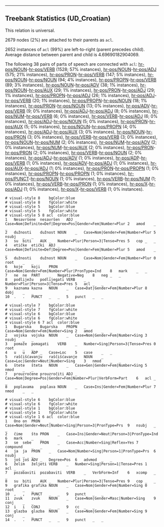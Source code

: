 

--------------------------------------------------------------------------------

## Treebank Statistics (UD_Croatian)

This relation is universal.

2679 nodes (2%) are attached to their parents as `acl`.

2652 instances of `acl` (99%) are left-to-right (parent precedes child).
Average distance between parent and child is 4.69690182904069.

The following 38 pairs of parts of speech are connected with `acl`: [hr-pos/NOUN]()-[hr-pos/VERB]() (1528; 57% instances), [hr-pos/NOUN]()-[hr-pos/ADJ]() (575; 21% instances), [hr-pos/PRON]()-[hr-pos/VERB]() (147; 5% instances), [hr-pos/NOUN]()-[hr-pos/NOUN]() (94; 4% instances), [hr-pos/PROPN]()-[hr-pos/VERB]() (89; 3% instances), [hr-pos/NOUN]()-[hr-pos/ADV]() (38; 1% instances), [hr-pos/NOUN]()-[hr-pos/AUX]() (29; 1% instances), [hr-pos/PRON]()-[hr-pos/ADJ]() (29; 1% instances), [hr-pos/PROPN]()-[hr-pos/ADJ]() (26; 1% instances), [hr-pos/ADJ]()-[hr-pos/VERB]() (20; 1% instances), [hr-pos/PROPN]()-[hr-pos/NOUN]() (18; 1% instances), [hr-pos/PRON]()-[hr-pos/NOUN]() (13; 0% instances), [hr-pos/ADV]()-[hr-pos/VERB]() (9; 0% instances), [hr-pos/ADJ]()-[hr-pos/ADJ]() (8; 0% instances), [hr-pos/NUM]()-[hr-pos/VERB]() (6; 0% instances), [hr-pos/VERB]()-[hr-pos/ADJ]() (6; 0% instances), [hr-pos/ADJ]()-[hr-pos/NOUN]() (5; 0% instances), [hr-pos/PRON]()-[hr-pos/AUX]() (5; 0% instances), [hr-pos/NOUN]()-[hr-pos/PROPN]() (4; 0% instances), [hr-pos/ADJ]()-[hr-pos/AUX]() (3; 0% instances), [hr-pos/NOUN]()-[hr-pos/PRON]() (3; 0% instances), [hr-pos/VERB]()-[hr-pos/VERB]() (3; 0% instances), [hr-pos/NOUN]()-[hr-pos/NUM]() (2; 0% instances), [hr-pos/NUM]()-[hr-pos/ADV]() (2; 0% instances), [hr-pos/NUM]()-[hr-pos/AUX]() (2; 0% instances), [hr-pos/PRON]()-[hr-pos/PRON]() (2; 0% instances), [hr-pos/VERB]()-[hr-pos/NOUN]() (2; 0% instances), [hr-pos/ADJ]()-[hr-pos/ADV]() (1; 0% instances), [hr-pos/ADP]()-[hr-pos/VERB]() (1; 0% instances), [hr-pos/ADV]()-[hr-pos/ADJ]() (1; 0% instances), [hr-pos/AUX]()-[hr-pos/ADJ]() (1; 0% instances), [hr-pos/PRON]()-[hr-pos/PROPN]() (1; 0% instances), [hr-pos/PROPN]()-[hr-pos/PROPN]() (1; 0% instances), [hr-pos/PUNCT]()-[hr-pos/NOUN]() (1; 0% instances), [hr-pos/VERB]()-[hr-pos/NUM]() (1; 0% instances), [hr-pos/VERB]()-[hr-pos/PRON]() (1; 0% instances), [hr-pos/X]()-[hr-pos/ADJ]() (1; 0% instances), [hr-pos/X]()-[hr-pos/VERB]() (1; 0% instances).


~~~ conllu
# visual-style 8	bgColor:blue
# visual-style 8	fgColor:white
# visual-style 5	bgColor:blue
# visual-style 5	fgColor:white
# visual-style 5 8 acl	color:blue
1	Nesavršene	nesavršen	ADJ	_	Case=Nom|Definite=Def|Degree=Pos|Gender=Fem|Number=Plur	2	amod	_	_
2	dužnosti	dužnost	NOUN	_	Case=Nom|Gender=Fem|Number=Plur	5	nsubj	_	_
3	su	biti	AUX	_	Number=Plur|Person=3|Tense=Pres	5	cop	_	_
4	etičke	etički	ADJ	_	Case=Nom|Definite=Def|Degree=Pos|Gender=Fem|Number=Plur	5	amod	_	_
5	dužnosti	dužnost	NOUN	_	Case=Nom|Gender=Fem|Number=Plur	0	root	_	_
6	koje	koji	PRON	_	Case=Nom|Gender=Fem|Number=Plur|PronType=Ind	8	mark	_	_
7	ne	ne	PART	_	Negative=Neg	8	neg	_	_
8	podliježu	podlijegati	VERB	_	Number=Plur|Person=3|Tense=Pres	5	acl	_	_
9	kaznama	kazna	NOUN	_	Case=Dat|Gender=Fem|Number=Plur	8	dobj	_	_
10	.	.	PUNCT	_	_	5	punct	_	_

~~~


~~~ conllu
# visual-style 7	bgColor:blue
# visual-style 7	fgColor:white
# visual-style 6	bgColor:blue
# visual-style 6	fgColor:white
# visual-style 6 7 acl	color:blue
1	Bugarska	Bugarska	PROPN	_	Case=Nom|Gender=Fem|Number=Sing	2	amod	_	_
2	vojska	vojska	NOUN	_	Case=Nom|Gender=Fem|Number=Sing	3	nsubj	_	_
3	pomaže	pomagati	VERB	_	Number=Sing|Person=3|Tense=Pres	0	root	_	_
4	u	u	ADP	_	Case=Loc	5	case	_	_
5	raščišćavanju	raščišćavanje	NOUN	_	Case=Loc|Gender=Neut|Number=Sing	3	nmod	_	_
6	štete	šteta	NOUN	_	Case=Gen|Gender=Fem|Number=Sing	5	nmod	_	_
7	prouzročene	prouzročiti	ADJ	_	Case=Nom|Degree=Pos|Gender=Fem|Number=Plur|VerbForm=Part	6	acl	_	_
8	poplavama	poplava	NOUN	_	Case=Ins|Gender=Fem|Number=Plur	7	nmod	_	_

~~~


~~~ conllu
# visual-style 6	bgColor:blue
# visual-style 6	fgColor:white
# visual-style 1	bgColor:blue
# visual-style 1	fgColor:white
# visual-style 1 6 acl	color:blue
1	Ono	on	PRON	_	Case=Nom|Gender=Neut|Number=Sing|Person=3|PronType=Prs	9	nsubj	_	_
2	čime	što	PRON	_	Case=Ins|Gender=Neut|Person=3|PronType=Ind	6	mark	_	_
3	se	sebe	PRON	_	Case=Acc|Number=Sing|Reflex=Yes	7	compound	_	_
4	ja	ja	PRON	_	Case=Nom|Number=Sing|Person=1|PronType=Prs	6	nsubj	_	_
5	još	još	ADV	_	Degree=Pos	6	advmod	_	_
6	želim	željeti	VERB	_	Number=Sing|Person=1|Tense=Pres	1	acl	_	_
7	pozabaviti	pozabaviti	VERB	_	VerbForm=Inf	6	xcomp	_	_
8	su	biti	AUX	_	Number=Plur|Person=3|Tense=Pres	9	cop	_	_
9	grafika	grafika	NOUN	_	Case=Nom|Gender=Fem|Number=Sing	0	root	_	_
10	,	,	PUNCT	_	_	9	punct	_	_
11	zvuk	zvuk	NOUN	_	Case=Nom|Gender=Masc|Number=Sing	9	conj	_	_
12	i	i	CONJ	_	_	9	cc	_	_
13	glazba	glazba	NOUN	_	Case=Nom|Gender=Fem|Number=Sing	9	conj	_	_
14	.	.	PUNCT	_	_	9	punct	_	_

~~~


